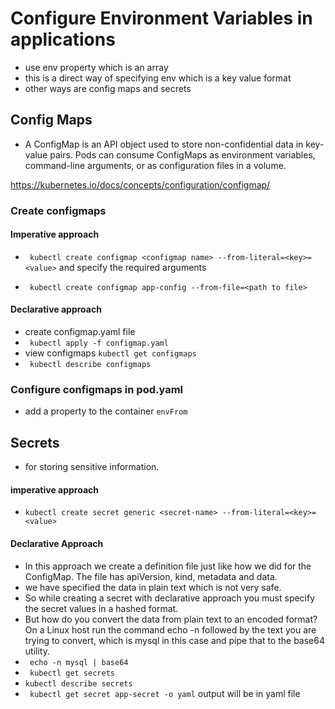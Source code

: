 # Configure Environment Variables in applications

- use env property which is an array
- this is a direct way of specifying env which is a key value format
- other ways are config maps and secrets


## Config Maps
- A ConfigMap is an API object used to store non-confidential data in key-value pairs. Pods can consume ConfigMaps as environment variables, command-line arguments, or as configuration files in a volume.

https://kubernetes.io/docs/concepts/configuration/configmap/

### Create configmaps 
#### Imperative approach
- ``` kubectl create configmap <configmap name> --from-literal=<key>=<value>``` and specify the required arguments

- ``` kubectl create configmap app-config --from-file=<path to file>```

#### Declarative approach
- create configmap.yaml file
- ``` kubectl apply -f configmap.yaml```
- view configmaps ```kubectl get configmaps```
- ``` kubectl describe configmaps```


### Configure configmaps in pod.yaml
- add a property to the container ```envFrom```


## Secrets
- for storing sensitive information.

#### imperative approach
- ```kubectl create secret generic <secret-name> --from-literal=<key>=<value>```

#### Declarative Approach
- In this approach we create a definition file just like how we did for the ConfigMap. The file has apiVersion, kind, metadata and data.
- we have specified the data in plain text which is not very safe. 
- So while creating a secret with declarative approach you must specify the secret values in a hashed format.
- But how do you convert the data from plain text to an encoded format? On a Linux host run the command echo -n followed by the text you are trying to convert, which is mysql in this case and pipe that to the base64 utility.
- ``` echo -n mysql | base64```
- ``` kubectl get secrets```
- ```kubectl describe secrets```
- ``` kubectl get secret app-secret -o yaml``` output will be in yaml file





